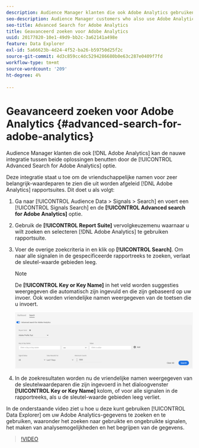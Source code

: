 ```yaml
---
description: Audience Manager klanten die ook Adobe Analytics gebruiken, kunnen de nauwe integratie tussen de twee oplossingen benutten door de optie Geavanceerd zoeken naar Adobe Analytics in te schakelen.
seo-description: Audience Manager customers who also use Adobe Analytics can leverage the tight integration between the two solutions by enabling the Advanced Search for Adobe Analytics option.
seo-title: Advanced Search for Adobe Analytics
title: Geavanceerd zoeken voor Adobe Analytics
uuid: 20177820-10e1-49d9-bb2c-3a62141a498e
feature: Data Explorer
exl-id: 5a66623b-4d24-4f52-ba26-b59750d25f2c
source-git-commit: 4d3c859cc4dc5294286680b0e63c287e0409f7fd
workflow-type: tm+mt
source-wordcount: '209'
ht-degree: 4%

---
```


# Geavanceerd zoeken voor Adobe Analytics {#advanced-search-for-adobe-analytics}

Audience Manager klanten die ook [!DNL Adobe Analytics] kan de nauwe integratie tussen beide oplossingen benutten door de [!UICONTROL Advanced Search for Adobe Analytics] optie.

Deze integratie staat u toe om de vriendschappelijke namen voor zeer belangrijk-waardeparen te zien die uit worden afgeleid [!DNL Adobe Analytics] rapportsuites. Dit doet u als volgt:

1. Ga naar [!UICONTROL Audience Data > Signals > Search] en voert een [!UICONTROL Signals Search] en de **[!UICONTROL Advanced search for Adobe Analytics]** optie.
1. Gebruik de **[!UICONTROL Report Suite]** vervolgkeuzemenu waarnaar u wilt zoeken en selecteren [!DNL Adobe Analytics] te gebruiken rapportsuite.
1. Voer de overige zoekcriteria in en klik op **[!UICONTROL Search]**. Om naar alle signalen in de gespecificeerde rapportreeks te zoeken, verlaat de sleutel-waarde gebieden leeg.
   >[!NOTE]
   >
   >De **[!UICONTROL Key or Key Name]** in het veld worden suggesties weergegeven die automatisch zijn ingevuld en die zijn gebaseerd op uw invoer. Ook worden vriendelijke namen weergegeven van de toetsen die u invoert.

   ![](assets/signals-search-analytics.png)
1. In de zoekresultaten worden nu de vriendelijke namen weergegeven van de sleutelwaardeparen die zijn ingevoerd in het dialoogvenster **[!UICONTROL Key or Key Name]** kolom, of voor alle signalen in de rapportreeks, als u de sleutel-waarde gebieden leeg verliet.

In de onderstaande video ziet u hoe u deze kunt gebruiken [!UICONTROL Data Explorer] om uw Adobe Analytics-gegevens te zoeken en te gebruiken, waaronder het zoeken naar gebruikte en ongebruikte signalen, het maken van analysemogelijkheden en het begrijpen van de gegevens.

>[!VIDEO](https://video.tv.adobe.com/v/25150)

